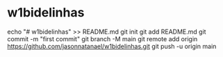 # w1bidelinhas


echo "# w1bidelinhas" >> README.md
git init
git add README.md
git commit -m "first commit"
git branch -M main
git remote add origin https://github.com/jasonnatanael/w1bidelinhas.git
git push -u origin main